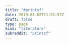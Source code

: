 ```yaml
---
title: "#printsf"
date: 2019-01-02T21:52:57Z
draft: false
type: page
kind: "literature"
subreddit: "printsf"
---
```

